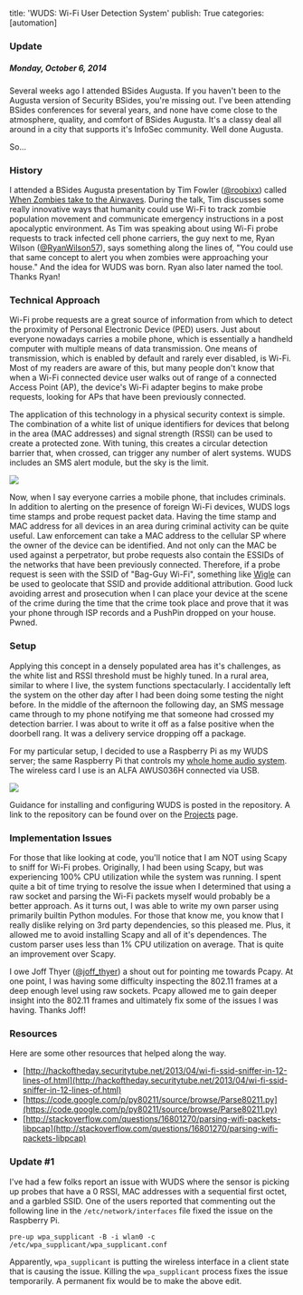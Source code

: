 title: 'WUDS: Wi-Fi User Detection System'
publish: True
categories: [automation]

### Update

##### Monday, October 6, 2014

Several weeks ago I attended BSides Augusta. If you haven't been to the Augusta version of Security BSides, you're missing out. I've been attending BSides conferences for several years, and none have come close to the atmosphere, quality, and comfort of BSides Augusta. It's a classy deal all around in a city that supports it's InfoSec community. Well done Augusta.

So...

### History

I attended a BSides Augusta presentation by Tim Fowler ([@roobixx](https://twitter.com/roobixx)) called [When Zombies take to the Airwaves](https://www.youtube.com/watch?v=DySBqlsIs5A). During the talk, Tim discusses some really innovative ways that humanity could use Wi-Fi to track zombie population movement and communicate emergency instructions in a post apocalyptic environment. As Tim was speaking about using Wi-Fi probe requests to track infected cell phone carriers, the guy next to me, Ryan Wilson ([@RyanWilson57](https://twitter.com/RyanWilson57)), says something along the lines of, "You could use that same concept to alert you when zombies were approaching your house." And the idea for WUDS was born. Ryan also later named the tool. Thanks Ryan!

### Technical Approach

Wi-Fi probe requests are a great source of information from which to detect the proximity of Personal Electronic Device (PED) users. Just about everyone nowadays carries a mobile phone, which is essentially a handheld computer with multiple means of data transmission. One means of transmission, which is enabled by default and rarely ever disabled, is Wi-Fi. Most of my readers are aware of this, but many people don't know that when a Wi-Fi connected device user walks out of range of a connected Access Point (AP), the device's Wi-Fi adapter begins to make probe requests, looking for APs that have been previously connected.

The application of this technology in a physical security context is simple. The combination of a white list of unique identifiers for devices that belong in the area (MAC addresses) and signal strength (RSSI) can be used to create a protected zone. With tuning, this creates a circular detection barrier that, when crossed, can trigger any number of alert systems. WUDS includes an SMS alert module, but the sky is the limit.

[![](/images/posts/wuds_1.png)](/images/posts/wuds_1.png)

Now, when I say everyone carries a mobile phone, that includes criminals. In addition to alerting on the presence of foreign Wi-Fi devices, WUDS logs time stamps and probe request packet data. Having the time stamp and MAC address for all devices in an area during criminal activity can be quite useful. Law enforcement can take a MAC address to the cellular SP where the owner of the device can be identified. And not only can the MAC be used against a perpetrator, but probe requests also contain the ESSIDs of the networks that have been previously connected. Therefore, if a probe request is seen with the SSID of "Bag-Guy Wi-Fi", something like [Wigle](https://wigle.net/) can be used to geolocate that SSID and provide additional attribution. Good luck avoiding arrest and prosecution when I can place your device at the scene of the crime during the time that the crime took place and prove that it was your phone through ISP records and a PushPin dropped on your house. Pwned.

### Setup

Applying this concept in a densely populated area has it's challenges, as the white list and RSSI threshold must be highly tuned. In a rural area, similar to where I live, the system functions spectacularly. I accidentally left the system on the other day after I had been doing some testing the night before. In the middle of the afternoon the following day, an SMS message came through to my phone notifying me that someone had crossed my detection barrier. I was about to write it off as a false positive when the doorbell rang. It was a delivery service dropping off a package.

For my particular setup, I decided to use a Raspberry Pi as my WUDS server; the same Raspberry Pi that controls my [whole home audio system](/2014/05/11/raspberry-pi-pianobar/). The wireless card I use is an ALFA AWUS036H connected via USB.

[![](/images/posts/wuds_2.jpg)](/images/posts/wuds_2.jpg)

Guidance for installing and configuring WUDS is posted in the repository. A link to the repository can be found over on the [Projects](/projects/) page.

### Implementation Issues

For those that like looking at code, you'll notice that I am NOT using Scapy to sniff for Wi-Fi probes. Originally, I had been using Scapy, but was experiencing 100% CPU utilization while the system was running. I spent quite a bit of time trying to resolve the issue when I determined that using a raw socket and parsing the Wi-Fi packets myself would probably be a better approach. As it turns out, I was able to write my own parser using primarily builtin Python modules. For those that know me, you know that I really dislike relying on 3rd party dependencies, so this pleased me. Plus, it allowed me to avoid installing Scapy and all of it's dependences. The custom parser uses less than 1% CPU utilization on average. That is quite an improvement over Scapy.

I owe Joff Thyer ([@joff_thyer](https://twitter.com/joff_thyer)) a shout out for pointing me towards Pcapy. At one point, I was having some difficulty inspecting the 802.11 frames at a deep enough level using raw sockets. Pcapy allowed me to gain deeper insight into the 802.11 frames and ultimately fix some of the issues I was having. Thanks Joff!

### Resources

Here are some other resources that helped along the way.

- [http://hackoftheday.securitytube.net/2013/04/wi-fi-ssid-sniffer-in-12-lines-of.html](http://hackoftheday.securitytube.net/2013/04/wi-fi-ssid-sniffer-in-12-lines-of.html)
- [https://code.google.com/p/py80211/source/browse/Parse80211.py](https://code.google.com/p/py80211/source/browse/Parse80211.py)
- [http://stackoverflow.com/questions/16801270/parsing-wifi-packets-libpcap](http://stackoverflow.com/questions/16801270/parsing-wifi-packets-libpcap)

### Update #1

I've had a few folks report an issue with WUDS where the sensor is picking up probes that have a 0 RSSI, MAC addresses with a sequential first octet, and a garbled SSID. One of the users reported that commenting out the following line in the `/etc/network/interfaces` file fixed the issue on the Raspberry Pi.

```
pre-up wpa_supplicant -B -i wlan0 -c /etc/wpa_supplicant/wpa_supplicant.conf
```

Apparently, `wpa_supplicant` is putting the wireless interface in a client state that is causing the issue. Killing the `wpa_supplicant` process fixes the issue temporarily. A permanent fix would be to make the above edit.
